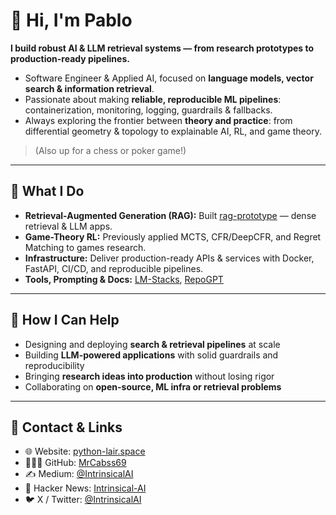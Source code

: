 # 👋 Hi, I'm Pablo  

**I build robust AI & LLM retrieval systems — from research prototypes to production-ready pipelines.**  

- Software Engineer & Applied AI, focused on **language models, vector search & information retrieval**.  
- Passionate about making **reliable, reproducible ML pipelines**: containerization, monitoring, logging, guardrails & fallbacks.  
- Always exploring the frontier between **theory and practice**: from differential geometry & topology to explainable AI, RL, and game theory.  

> (Also up for a chess or poker game!)

---

## 🔹 What I Do  

- **Retrieval-Augmented Generation (RAG):** Built [rag-prototype](https://github.com/Intrinsical-AI/rag-prototype) — dense retrieval & LLM apps.  
- **Game-Theory RL:** Previously applied MCTS, CFR/DeepCFR, and Regret Matching to games research.  
- **Infrastructure:** Deliver production-ready APIs & services with Docker, FastAPI, CI/CD, and reproducible pipelines.  
- **Tools, Prompting & Docs:** [LM-Stacks](https://github.com/Intrinsical-AI/LM-Stacks), [RepoGPT](https://github.com/MrCabss69/RepoGPT)
---

## 🔹 How I Can Help  

- Designing and deploying **search & retrieval pipelines** at scale  
- Building **LLM-powered applications** with solid guardrails and reproducibility  
- Bringing **research ideas into production** without losing rigor  
- Collaborating on **open-source, ML infra or retrieval problems**  

---

## 🔹 Contact & Links  

- 🌐 Website: [python-lair.space](https://python-lair.space)  
- 👨🏻‍💻 GitHub: [MrCabss69](https://github.com/MrCabss69)  
- ✍️ Medium: [@IntrinsicalAI](https://medium.com/@IntrinsicalAI)  
- 📰 Hacker News: [Intrinsical-AI](https://news.ycombinator.com/user?id=Intrinisical-AI)  
- 🐦 X / Twitter: [@IntrinsicalAI](https://x.com/IntrinsicalAI)  
